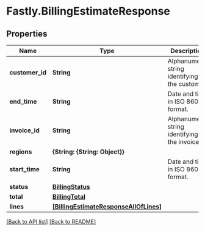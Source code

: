 # Fastly.BillingEstimateResponse

## Properties

Name | Type | Description | Notes
------------ | ------------- | ------------- | -------------
**customer_id** | **String** | Alphanumeric string identifying the customer. | [optional] [readonly] 
**end_time** | **String** | Date and time in ISO 8601 format. | [optional] [readonly] 
**invoice_id** | **String** | Alphanumeric string identifying the invoice. | [optional] [readonly] 
**regions** | **{String: {String: Object}}** |  | [optional] 
**start_time** | **String** | Date and time in ISO 8601 format. | [optional] [readonly] 
**status** | [**BillingStatus**](BillingStatus.md) |  | [optional] 
**total** | [**BillingTotal**](BillingTotal.md) |  | [optional] 
**lines** | [**[BillingEstimateResponseAllOfLines]**](BillingEstimateResponseAllOfLines.md) |  | [optional] 



[[Back to API list]](../../README.md#endpoints) [[Back to README]](../../README.md)
